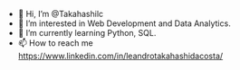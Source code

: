 - 👋 Hi, I’m @Takahashilc
- 👀 I’m interested in Web Development and Data Analytics.
- 🌱 I’m currently learning Python, SQL.
- 📫 How to reach me https://www.linkedin.com/in/leandrotakahashidacosta/
